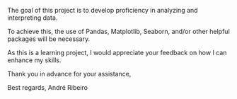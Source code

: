 The goal of this project is to develop proficiency in analyzing and interpreting data. 

To achieve this, the use of Pandas, Matplotlib, Seaborn, and/or other helpful packages will be necessary. 

As this is a learning project, I would appreciate your feedback on how I can enhance my skills. 

Thank you in advance for your assistance, 

Best regards, André Ribeiro